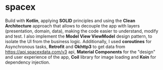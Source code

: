 # spacex

Build with __Kotlin__, applying **SOLID** principles and using the **Clean Architecture** approach that allows to decouple the app with layers (presentation, domain, data), making the code easier to understand, modify and test.
I also implement the **Model View ViewModel** design pattern, to isolate the UI from the business logic. Additionally, I used **coroutines** for Asynchronous tasks, **Retrofit** and **Okhttp3** to get data from https://api.spacexdata.com/v3 api, **Material Components** for the "design" and user experience of the app, **Coil** library for image loading and **Koin** for dependency injection.
